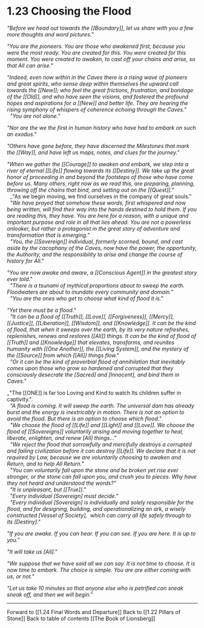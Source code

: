 # 1.23 Choosing the Flood
_"Before we head out towards the [[Boundary]], let us share with you a few more thoughts and word pictures."_

_"You are the pioneers. You are those who awakened first, because you were the most ready. You are created for this. You were created for this moment. You were created to awaken, to cast off your chains and arise, so that All can arise."_

_"Indeed, even now within in the Caves there is a rising wave of pioneers and great spirits, who sense deep within themselves the upward call towards the [[New]]; who feel the great frictions, frustration, and bondage of the [[Old]], and who have seen the visions, and fostered the profound hopes and aspirations for a [[New]] and better life. They are hearing the rising symphony of whispers of coherence echoing through the Caves."_  
 
_"You are not alone."_  

_"Nor are the we the first in human history who have had to embark on such an exodus."_  

_"Others have gone before, they have discerned the Milestones that mark the [[Way]], and have left us maps, notes, and clues for the journey."_   

_"When we gather the [[Courage]] to awaken and embark, we step into a river of eternal [[Life]] flowing towards its [[Destiny]]. We take up the great honor of proceeding in and beyond the footsteps of those who have come before us. Many others, right now as we read this, are preparing, planning, throwing off the chains that bind, and setting out on the [[Quest]]."_   
 
_"As we begin moving, we find ourselves in the company of great souls."  
 
_"We have prayed that somehow these words, first whispered and now being written, will find their way into the hands destined to hold them. If you are reading this, they have. You are here for a reason, with a unique and important purpose and role in all that lies ahead. You are not a powerless onlooker, but rather a protagonist in the great story of adventure and transformation that is emerging."_   
 
_"You, the [[Sovereign]] individual, formerly scorned, bound, and cast aside by the cacophany of the Caves, now have the power, the opportunity, the Authority, and the responsibility to arise and change the course of history for All."_   

_"You are now awake and aware, a [[Conscious Agent]] in the greatest story ever told."_  
 
_"There is a tsunami of mythical proportions about to sweep the earth. Floodwaters are about to inundate every community and domain."_   
 
_"You are the ones who get to choose what kind of flood it is."_   

_"Yet there must be a flood."_  
 
_"It can be a flood of [[Truth]], [[Love]], [[Forgiveness]], [[Mercy]], [[Justice]], [[Liberation]], [[Wisdom]], and [[Knowledge]]. It can be the kind of flood, that when it sweeps over the earth, by its very nature refreshes, replenishes, renews and restores  [[All]] things. It can be the kind of flood of [[Truth]] and [[Knowledge]] that elevates, transforms, and reunites humanity with [[One Another]], the [[Living System]], and the mystery of the [[Source]] from which [[All]] things flow."_  
 
_"Or it can be the kind of proverbial flood of annihilation that inevitably comes upon those who grow so hardened and corrupted that they consciously desecrate the [Sacred] and [Innocent], and bind them in Caves."_  

_"The [[ONE]] is far too Loving and Kind to watch Its children suffer in captivity.".  
 
_"A flood is coming. It will sweep the earth. The universal dam has already burst and the energy is inextricably in motion. There is not an option to avoid the flood. But there is an option to choose which flood."_  
 
_"We choose the flood of [[Life]] and [[Light]] and [[Love]]. We choose the flood of [[Sovereigns]] voluntarily arising and moving together to heal, liberate, enlighten, and renew [All] things…"_  
 
_"We reject the flood that sorrowfully and mercifully destroys a corrupted and failing civilization before it can destroy [[Life]]. We declare that it is not required by Law, because we are voluntarily choosing to awaken and Return, and to help All Return."_   
 
_"You can voluntarily fall upon the stone and be broken yet rise ever stronger, or the stone can fall upon you, and crush you to pieces. Why have they not heard and understood the words?"_   
 
_"It is unpleasant, but [[True]]."_   
 
_"Every individual [Sovereign] must decide."_   
 
_"Every individual [Sovereign] is individually and solely responsible for the flood, and for designing, building, and operationalizing an ark, a wisely constructed [Vessel of Society],  which can carry all life safely through to its [Destiny]."_  

_"If you are awake. If you can hear. If you can see. If you are here. It is up to you."_  

_"It will take us [All]."_   

_"We suppose that we have said all we can say. It is not time to choose. It is now time to embark. The choice is simple. You are are either coming with us, or not."_  

_"Let us take 10 minutes so that anyone else who is petrified can sneak sneak off, and then we will begin."_  

___

Forward to [[1.24 Final Words and Departure]]
Back to [[1.22 Pillars of Stone]]
Back to table of contents [[The Book of Lionsberg]]